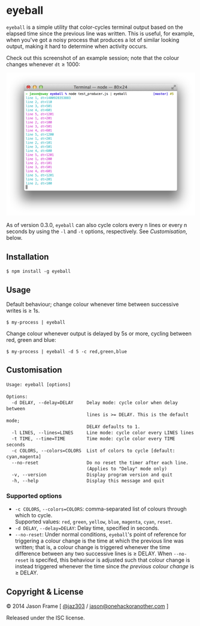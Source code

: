 # eyeball

`eyeball` is a simple utility that color-cycles terminal output based on the elapsed time since the previous line was written. This is useful, for example, when you've got a noisy process that produces a lot of similar looking output, making it hard to determine when activity occurs.

Check out this screenshot of an example session; note that the colour changes whenever `dt` &ge; 1000:

![eyeball Screenshot](https://raw.githubusercontent.com/jaz303/eyeball/master/screenshot.png)

As of version 0.3.0, `eyeball` can also cycle colors every n lines or every n seconds by using the `-l` and `-t` options, respectively. See _Customisation_, below.

## Installation

	$ npm install -g eyeball

## Usage

Default behaviour; change colour whenever time between successive writes is &ge; 1s.

	$ my-process | eyeball

Change colour whenever output is delayed by 5s or more, cycling between red, green and blue:

 	$ my-process | eyeball -d 5 -c red,green,blue

## Customisation

```
Usage: eyeball [options]

Options:
  -d DELAY, --delay=DELAY     Delay mode: cycle color when delay between
                              lines is >= DELAY. This is the default mode;
                              DELAY defaults to 1.
  -l LINES, --lines=LINES     Line mode: cycle color every LINES lines
  -t TIME, --time=TIME        Time mode: cycle color every TIME seconds
  -c COLORS, --colors=COLORS  List of colors to cycle [default: cyan,magenta]
  --no-reset                  Do no reset the timer after each line.
                              (Applies to "Delay" mode only)
  -v, --version               Display program version and quit
  -h, --help                  Display this message and quit
```

### Supported options

  * `-c COLORS`, `--colors=COLORS`: comma-separated list of colours through which to cycle.<br>Supported values: `red`, `green`, `yellow`, `blue`, `magenta`, `cyan`, `reset`.
  * `-d DELAY`, `--delay=DELAY`: Delay time, specified in seconds.
  * `--no-reset`: Under normal conditions, `eyeball`'s point of reference for triggering a colour change is the time at which the previous line was written; that is, a colour change is triggered whenever the time difference between any two successive lines is &ge; DELAY. When `--no-reset` is specifed, this behaviour is adjusted such that colour change is instead triggered whenever the time since _the previous colour change_ is &ge; DELAY.


## Copyright &amp; License



&copy; 2014 Jason Frame [ [@jaz303](http://twitter.com/jaz303) / [jason@onehackoranother.com](mailto:jason@onehackoranother.com) ]

Released under the ISC license.
